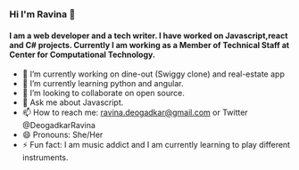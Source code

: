 ### Hi I'm Ravina 👋

#### I am a web developer and a tech writer. I have worked on Javascript,react and C# projects. Currently I am working as a Member of Technical Staff at Center for Computational Technology.

- 🔭 I’m currently working on dine-out (Swiggy clone) and real-estate app
- 🌱 I’m currently learning python and angular.
- 👯 I’m looking to collaborate on open source.
- 💬 Ask me about Javascript.
- 📫 How to reach me: ravina.deogadkar@gmail.com or Twitter @DeogadkarRavina
- 😄 Pronouns: She/Her
- ⚡ Fun fact: I am music addict and I am currently learning to play different instruments.
<!--
**Ravina-Deogadkar/Ravina-Deogadkar** is a ✨ _special_ ✨ repository because its `README.md` (this file) appears on your GitHub profile.

Here are some ideas to get you started:

- 🔭 I’m currently working on ...
- 🌱 I’m currently learning ...
- 👯 I’m looking to collaborate on ...
- 🤔 I’m looking for help with ...
- 💬 Ask me about ...
- 📫 How to reach me: ...
- 😄 Pronouns: ...
- ⚡ Fun fact: ...
-->
